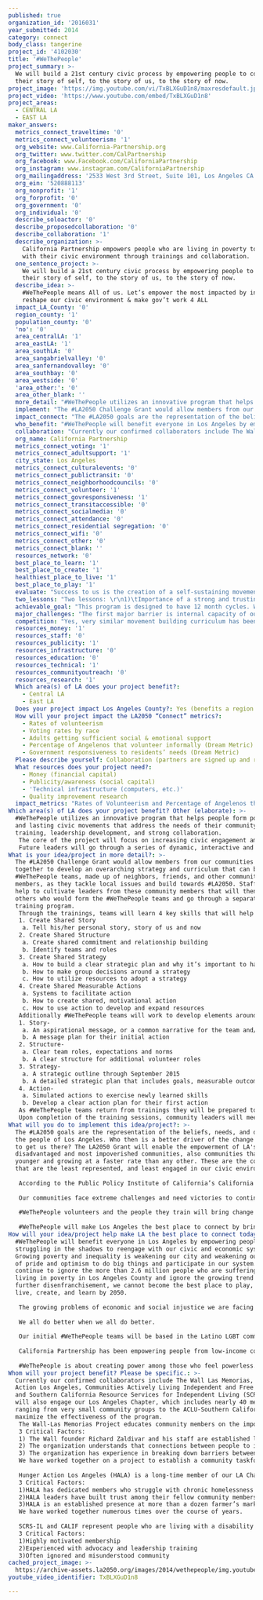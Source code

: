 ```yaml
---
published: true
organization_id: '2016031'
year_submitted: 2014
category: connect
body_class: tangerine
project_id: '4102030'
title: '#WeThePeople'
project_summary: >-
  We will build a 21st century civic process by empowering people to connect
  their story of self, to the story of us, to the story of now.
project_image: 'https://img.youtube.com/vi/TxBLXGuD1n8/maxresdefault.jpg'
project_video: 'https://www.youtube.com/embed/TxBLXGuD1n8'
project_areas:
  - CENTRAL LA
  - EAST LA
maker_answers:
  metrics_connect_traveltime: '0'
  metrics_connect_volunteerism: '1'
  org_website: www.California-Partnership.org
  org_twitter: www.twitter.com/CalPartnership
  org_facebook: www.Facebook.com/CaliforniaPartnership
  org_instagram: www.instagram.com/CaliforniaPartnership
  org_mailingaddress: '2533 West 3rd Street, Suite 101, Los Angeles CA 90057'
  org_ein: '520888113'
  org_nonprofit: '1'
  org_forprofit: '0'
  org_government: '0'
  org_individual: '0'
  describe_soloactor: '0'
  describe_proposedcollaboration: '0'
  describe_collaboration: '1'
  describe_organization: >-
    California Partnership empowers people who are living in poverty to engage
    with their civic environment through trainings and collaboration.
  one_sentence_project: >-
    We will build a 21st century civic process by empowering people to connect
    their story of self, to the story of us, to the story of now.
  describe_idea: >-
    #WeThePeople means All of us. Let’s empower the most impacted by injustice 2
    reshape our civic environment & make gov’t work 4 ALL
  impact_LA_County: '0'
  region_county: '1'
  population_county: '0'
  'no': '0'
  area_centralLA: '1'
  area_eastLA: '1'
  area_southLA: '0'
  area_sangabrielvalley: '0'
  area_sanfernandovalley: '0'
  area_southbay: '0'
  area_westside: '0'
  'area_other:': '0'
  area_other_blank: ''
  more_detail: "#WeThePeople utilizes an innovative program that helps people form powerful and lasting civic movements that address the needs of their community through training, leadership development, and strong collaboration. \r\nThe core of the project will focus on increasing civic engagement among the County’s most disenfranchised, disadvantaged, &  discriminated communities to empower them to interact with, and change their civic, business, and cultural systems and improve the policies and programs that most impact their lives.\r\nFuture leaders will go through a series of dynamic, interactive and life changing trainings and receive support and resources they can use to engage their communities and form #WeThePeople teams to build towards our #LA2050."
  implement: "The #LA2050 Challenge Grant would allow members from our communities to work together to develop an overarching strategy and curriculum that can be used by #WeThePeople teams, made up of neighbors, friends, and other community members, as they tackle local issues and build towards #LA2050. Staff will help to cultivate leaders from these community members that will then recruit others who would form the #WeThePeople teams and go through a separate training program.  \r\nThrough the trainings, teams will learn 4 key skills that will help them develop and carry out their community engagement strategies: \r\n1. Create Shared Story\r\n  a. Tell his/her personal story, story of us and now\r\n2. Create Shared Structure\r\n  a. Create shared commitment and relationship building\r\n  b. Identify teams and roles \r\n3. Create Shared Strategy\r\n  a. How to build a clear strategic plan and why it’s important to have one\r\n  b. How to make group decisions around a strategy\r\n  c. How to utilize resources to adopt a strategy\r\n4. Create Shared Measurable Actions\r\n  a. Systems to facilitate action\r\n  b. How to create shared, motivational action\r\n  c. How to use action to develop and expand resources\r\nAdditionally #WeThePeople teams will work to develop elements around each of the 4 key skills, including:\r\n1. Story-\r\n   a. An aspirational message, or a common narrative for the team and/or campaign\r\n   b. A message plan for their initial action\r\n2. Structure- \r\n   a. Clear team roles, expectations and norms\r\n   b. A clear structure for additional volunteer roles\r\n3. Strategy-\r\n   a. A strategic outline through September 2015\r\n   b. A detailed strategic plan that includes goals, measurable outcomes, and activities\r\n4. Action-\r\n   a. Simulated actions to exercise newly learned skills\r\n   b. Develop a clear action plan for their first action\r\nAs #WeThePeople teams return from trainings they will be prepared to implement their first action and motivate their communities to re-engage with their civic environment and demand that their voices be heard. \r\nUpon completion of the training sessions, community leaders will meet regularly with their teams and each other to ensure progress and learning is continuous.  A system of team reviews and strategy evaluations will be implemented that allows community leaders and teams to constantly address issues that arise and get the assistance and resources they need to successfully accomplish their goals of building a more connected LA2050"
  impact_connect: "The #LA2050 goals are the representation of the beliefs, needs, and desires of the people of Los Angeles. Who then is a better driver of the change we need to get us there? The LA2050 Grant will enable the empowerment of LA's most disadvantaged and most impoverished communities, also communities that are younger and growing at a faster rate than any other. These are the communities that are the least represented, and least engaged in our civic environment.\r\n\r\nAccording to the Public Policy Institute of California’s California Poverty Measure, 26.9% of Los Angeles County residents are living in poverty and studies show that kids that grow up in poverty are more likely to live in poverty as an adult. If we don’t break this cycle of inequality and poverty now, Los Angeles cannot and will not be the best place to play, connect, live, create, and learn in 2050. We must break the cycle of poverty that is gripping our future NOW by empowering and inspiring those who are most disenfranchised and apathetic.  \r\n\r\nOur communities face extreme challenges and need victories to continue the momentum for greater systemic changes. The implementation of #WeThePeople will result in a network of new leaders who already understand from personal experience the challenges poverty presents to communities.    They will be equipped with skills and will have opportunities to connect with others facing similar struggles.  By strengthening their own leadership and a network of these communities, we will cultivate change makers and build greater civic awareness in our communities. \r\n\r\n#WeThePeople volunteers and the people they train will bring change to our city and to our systems that have been slow to respond to the changing face of LA. Our Leaders and the #WeThePeople teams will create a self-replicating system of empowerment that will cut through the enormous apathy and disillusionment and will instead inspire communities to get involved, identify and solve problems that matter to them, and create an engine that will power LA to 2050. \r\n\r\n#WeThePeople will make Los Angeles the best place to connect by bringing people from different paths of life that are all facing similar challenges together and empowering them with the tools and skills they need to make change."
  who_benefit: "#WeThePeople will benefit everyone in Los Angeles by empowering people who are struggling in the shadows to reengage with our civic and economic systems. Growing poverty and inequality is weakening our city and weakening our sense of pride and optimism to do big things and participate in our system. If we continue to ignore the more than 2.6 million people who are suffering by living in poverty in Los Angeles County and ignore the growing trend of further disenfranchisement, we cannot become the best place to play, connect, live, create, and learn by 2050.\r\n\r\nThe growing problems of economic and social injustice we are facing reach beyond income levels, geographic boundaries, or racial lines. For many, it is easy to ignore the growing poverty crisis, but it doesn’t make the crisis less real. It doesn’t stop eroding our civic systems and threatening our future. The best way to build the momentum needed to tackle this problem is by building connections across demographics, both social and economic. This will create opportunities for new ideas to flourish and it will force everyone to confront the issues that are putting all of our hopes of a prosperous future at risk. \r\n\r\nWe all do better when we all do better.  \r\n\r\nOur initial #WeThePeople teams will be based in the Latino LGBT community, the Hunger and Homeless community, immigrants, and in communities of people who are living with a disability. The #WeThePeople teams will utilize the Story of Self, Us, and Now, to build connections between, and inspire our friends, neighbors, and the community of Los Angeles to build a movement for our LA2050.\r\n\r\nCalifornia Partnership has been empowering people from low-income communities for nearly a decade to engage with their civic environment. Our members are community based organizations representing people from low-income communities who seek progressive change and seek the strategic tools and partners to get it done. Through our collaborative, coalition based structure we have been able to build understanding across a diverse range of people from low-income communities and we are able to connect the diverse range of issues affecting them to a common struggle and create a movement. \r\n\r\n#WeThePeople is about creating power among those who feel powerless. When people have the support, the information and the tools they need to engage they can turn an “I” into “We,” and “Me” into “Us.” This creates a more connected LA."
  collaboration: "Currently our confirmed collaborators include The Wall Las Memorias, Hunger Action Los Angeles, Communities Actively Living Independent and Free (CALIF) and Southern California Resource Services for Independent Living (SCRS-IL.) We will also engage our Los Angeles Chapter, which includes nearly 40 members ranging from very small community groups to the ACLU-Southern California, to maximize the effectiveness of the program. \r\nThe Wall-Las Memorias Project educates community members on the importance of HIV/AIDS, substance abuse prevention and community building in the LGBT community. \r\n3 Critical Factors:\r\n1) The Wall founder Richard Zaldivar and his staff are established leaders in the community of some of the most impoverished and hardest to reach populations in LA\r\n2) The organization understands that connections between people to increase awareness and understanding are important catalysts for change. \r\n3) The organization has experience in breaking down barriers between communities, and holding cultural events that help deepen our sense of community.\r\nWe have worked together on a project to establish a community taskforce that meets with the Department of Health Services in Los Angeles County. The taskforce has trained community leaders to speak to government officials, to plan actions, and to speak and share stories with media and others. \r\n\r\nHunger Action Los Angeles (HALA) is a long-time member of our LA Chapter. HALA works to end hunger through advocacy and organizing and is confirmed for this project.\r\n3 Critical Factors:\r\n1)HALA has dedicated members who struggle with chronic homelessness and hunger. These dedicated core members have become leaders despite the great challenges they face. \r\n2)HALA leaders have built trust among their fellow community members and they are highly aware of issues and policies that work and do not work. \r\n3)HALA is an established presence at more than a dozen farmer’s markets where they operate a program called Market Match. This is an important access point to an expanded community and a great opportunity for a #WeThePeople team to work with. \r\nWe have worked together numerous times over the course of years. \r\n\r\nSCRS-IL and CALIF represent people who are living with a disability and are longtime members of California Partnership and they are confirmed for this project.\r\n3 Critical Factors:\r\n1)Highly motivated membership\r\n2)Experienced with advocacy and leadership training\r\n3)Often ignored and misunderstood community"
  org_name: California Partnership
  metrics_connect_voting: '1'
  metrics_connect_adultsupport: '1'
  city_state: Los Angeles
  metrics_connect_culturalevents: '0'
  metrics_connect_publictransit: '0'
  metrics_connect_neighborhoodcouncils: '0'
  metrics_connect_volunteer: '1'
  metrics_connect_govresponsiveness: '1'
  metrics_connect_transitaccessible: '0'
  metrics_connect_socialmedia: '0'
  metrics_connect_attendance: '0'
  metrics_connect_residential segregation: '0'
  metrics_connect_wifi: '0'
  metrics_connect_other: '0'
  metrics_connect_blank: ''
  resources_network: '0'
  best_place_to_learn: '1'
  best_place_to_create: '1'
  healthiest_place_to_live: '1'
  best_place_to_play: '1'
  evaluate: "Success to us is the creation of a self-sustaining movement that is “by the people, for the people.” We will measure our success by evaluating the following. \r\n1—Number of Volunteer Leaders Recruited and Trained- the ability of our teams and our leaders to connect with their community and connect them to building a better LA can be estimated by the number of volunteers they are able to recruit and the percentage they are able to train. \r\n2 – Measuring Increased Capacity – by conducting a pre and post survey for training participants, we will be able to measure a person’s understanding of the curriculum used.  We will also evaluate capacity growth by examining the areas in which a leader grows more confident (e.g., networking with other leaders and organizations, speaking at events, cultivating others to become leaders, etc.). \r\n3— Volunteer led Activities and Retention- ultimately the empowerment of individuals in service to the community is our ultimate goal, we can measure the effectiveness of the #WeThePeople teams by how long volunteers are committed to their cause/campaign and how often they participate.\r\n\r\nIn addition to these metrics, each team will come up with their own metrics with the support and guidance of staff.  These metrics will help teams celebrate progress and accomplishments while identifying areas where greater support is needed.   These metrics will be defined by the teams during their training and initial planning sessions.\r\n"
  two_lessons: "Two lessons: \r\n1)\tImportance of a strong and trusting collaboration that leverages resources\r\n2)\tCreating a movement with a core consisting of the people most impacted by cultivating leadership and connecting them each other and the movement. \r\nWe have worked for nearly ten years building collaborative groups that work in LA and across the state to empower people to take action and protect and expand the safety net services they rely on. We have learned that collaboration and connection between diverse groups of people is important in building a strong and sustainable movement. We also bring together large and small organizations to maximize the impact of both, the large orgs bring resources and experience, and the small bring direct connections to the issues, the community, and the people most directly affected by changes in policy and systems. \r\n\r\nCalifornia Partnership’s relationship to the Center for Community Change which field tested this people powered program after its development by Professor Marshall Ganz and the New Organizing Institute allows us access to experience, case studies, and proven models. We are currently planning a small pilot of the #WeThePeople program in the Bay Area and in Los Angeles for late summer and early fall which will allow us to refine the model for Los Angeles and deploy it during the 12 months of the LA2050 grant.\r\n\r\nIn previous years we, and many other organizations have engaged in traditional civic engagement projects that focus on creating awareness through press events, making phone calls, and knocking on doors in the weeks leading up to elections. However, this alone is not enough to increase turnout and civic engagement.   Several factors have caused recent lower turn rates among our communities.  People can become more apathetic and disengaged from civic life with continued disillusionment and distrust in our system. We know it is time to invest more resources in innovative and holistic approaches, using strategies where information is delivered by trusted messengers, other members from the same communities.  "
  achievable_goal: "This program is designed to have 12 month cycles. We have no doubt that this is an achievable goal. We are already planning the implementation of a shortened pilot program, and we will be guided by the experience of our founding organization and will tailor a curriculum for LA based-communities to ensure a smooth implementation. \r\n\r\nAgreements with key partners previously mentioned have been made and the initial planning and strategy will occur in the first two months of this program. During this initial phase we will also identify and recruit our first team members.\r\n\r\nIn month three we will hold our initial training program that lays the foundation for their success and allows the teams to shape their initial action plans. After these trainings we will identify and plan trainings to ensure that the teams and leaders have the capacity, skillset, and tools to execute their plans. Training and evaluation will continue to occur throughout the year, and teams will receive strategic resources as they are needed. \r\n\r\nThe #WeThePeople teams will begin recruiting volunteers in month three and they will hold their first action in the 4th month. Actions and engagement with community will continue on different scales throughout the year, and major events or engagements will be timed with significant cultural and civic events. \r\n\r\nFollow up trainings and meetings will continue from months 5 through 12.  Recruitment and actions will occur throughout the program after the initial training is complete in month three.   After the first 12 month cycle, key leaders, team members, and volunteers would be re-engaged to begin a new cycle. They would build on their successes, learn from their setbacks, and take on new roles as their movement grows. This is how we would contribute towards building our LA2050."
  major_challenges: "The first major barrier is internal capacity of our organization and of our key allies. While much of the program is on the shoulders of the volunteer teams, the oversight, guidance, and evaluation, will be shouldered by the staff of our organization(s.) We have worked to mitigate this by engaging organizations that have worked most closely with CAP and are the most eager to embark on this program.  This is a base that wants to increase their capacity or have existing capacity strengthened. This will also be mitigated by the expansion of internal capacity through hiring or collectively dedicating resources to oversee the program. \r\n\r\nA second major barrier comes from working with some of the most disenfranchised and disadvantaged communities. Generations of mistrust and discrimination have made our communities wary and distrustful of government, and the lack of responsiveness has bred deep seated apathy. We will mitigate this by working with organizations and community members who are established and trusted in their communities. Our organizations have made real changes and had real success. This will be further mitigated by the empowerment of volunteers who have had positive experiences with government and come from the community. "
  competition: "Yes, very similar movement building curriculum has been used by our parent organization in the immigration reform fight nationally in various states.  Also, similar organizing movement building models have been used by other partner organizations across the state.  \r\n\r\nHowever, our project is unique in that we will bring together communities and organizations who each focus on different issue areas across a diverse set of demographics.  Our project will create a collaborative that demonstrates the intersections between our diverse communities, our important issues, and our common struggle against injustices. \r\n\r\nThere is incredible power that develops when organizations and communities with different immediate interests come together and discover their common narrative and see that their struggle is shared."
  resources_money: '1'
  resources_staff: '0'
  resources_publicity: '1'
  resources_infrastructure: '0'
  resources_education: '0'
  resources_technical: '1'
  resources_communityoutreach: '0'
  resources_research: '1'
  Which area(s) of LA does your project benefit?:
    - Central LA
    - East LA
  Does your project impact Los Angeles County?: Yes (benefits a region of LA County)
  How will your project impact the LA2050 “Connect” metrics?:
    - Rates of volunteerism
    - Voting rates by race
    - Adults getting sufficient social & emotional support
    - Percentage of Angelenos that volunteer informally (Dream Metric)
    - Government responsiveness to residents’ needs (Dream Metric)
  Please describe yourself: Collaboration (partners are signed up and ready to hit the ground running!)
  What resources does your project need?:
    - Money (financial capital)
    - Publicity/awareness (social capital)
    - 'Technical infrastructure (computers, etc.)'
    - Quality improvement research
  impact_metrics: "Rates of Volunteerism and Percentage of Angelenos that volunteer informally- This program will be powered by volunteers who receive strategic support. Key leaders will recruit teams of volunteers who will receive leadership and organizing training. Those volunteers will be the power behind the program. The teams of volunteers will interact and communicate with their communities and others about their mission and the goals of LA2050, and with strategic support they will enable and recruit others who will volunteers to plan and implement activities; actions, press events, community forums, etc. \r\nThis program is to create a movement to build a better Los Angeles through inspiring people to come together to make a difference. As people breakthrough the apathy that has brought volunteerism and voting levels to an all-time low their enthusiasm and optimism will spread. \r\n\r\nVoting Rates by Race-This program is going to be focused in communities that are least represented, most discriminated against, and most disenfranchised. Most of these communities are communities of color. Part of the program design is to register voters at events, get pledges of people to vote, and to establish a network of accountability to the community to go out and vote. \r\n\r\nAdults getting sufficient social and emotional support- This program will create teams of people who face similar struggles and would give them the tools build a broader base of leaders and volunteers whose commitment to a campaign or cause is made or renewed. Leaders and their teams become support systems unto themselves, this connection will inspire others while building a strong foundation for a people’s movement.  This metric would also be affected as a by-product of the empowerment of people in the community with the skills to create support structures, to demand access to services, and the skills to connect with each other.  \r\n\r\nGovernment Responsiveness to Residents’ needs- This program will ensure that government is responsive to the needs of residents. By empowering people with the tools and skills to engage with our civic environment they will make their voices and needs heard through activities, meetings with decision makers and increasing awareness of the issues among the general public through traditional and social media.  These strategies have been used by California Partnership over the years and have helped to increase the level of our government’s accountability at the state level.  "
Which area(s) of LA does your project benefit? Other (elaborate): >-
  #WeThePeople utilizes an innovative program that helps people form powerful
  and lasting civic movements that address the needs of their community through
  training, leadership development, and strong collaboration. 
   The core of the project will focus on increasing civic engagement among the County’s most disenfranchised, disadvantaged, & discriminated communities to empower them to interact with, and change their civic, business, and cultural systems and improve the policies and programs that most impact their lives.
   Future leaders will go through a series of dynamic, interactive and life changing trainings and receive support and resources they can use to engage their communities and form #WeThePeople teams to build towards our #LA2050.
What is your idea/project in more detail?: >-
  The #LA2050 Challenge Grant would allow members from our communities to work
  together to develop an overarching strategy and curriculum that can be used by
  #WeThePeople teams, made up of neighbors, friends, and other community
  members, as they tackle local issues and build towards #LA2050. Staff will
  help to cultivate leaders from these community members that will then recruit
  others who would form the #WeThePeople teams and go through a separate
  training program. 
   Through the trainings, teams will learn 4 key skills that will help them develop and carry out their community engagement strategies: 
   1. Create Shared Story
    a. Tell his/her personal story, story of us and now
   2. Create Shared Structure
    a. Create shared commitment and relationship building
    b. Identify teams and roles 
   3. Create Shared Strategy
    a. How to build a clear strategic plan and why it’s important to have one
    b. How to make group decisions around a strategy
    c. How to utilize resources to adopt a strategy
   4. Create Shared Measurable Actions
    a. Systems to facilitate action
    b. How to create shared, motivational action
    c. How to use action to develop and expand resources
   Additionally #WeThePeople teams will work to develop elements around each of the 4 key skills, including:
   1. Story-
    a. An aspirational message, or a common narrative for the team and/or campaign
    b. A message plan for their initial action
   2. Structure- 
    a. Clear team roles, expectations and norms
    b. A clear structure for additional volunteer roles
   3. Strategy-
    a. A strategic outline through September 2015
    b. A detailed strategic plan that includes goals, measurable outcomes, and activities
   4. Action-
    a. Simulated actions to exercise newly learned skills
    b. Develop a clear action plan for their first action
   As #WeThePeople teams return from trainings they will be prepared to implement their first action and motivate their communities to re-engage with their civic environment and demand that their voices be heard. 
   Upon completion of the training sessions, community leaders will meet regularly with their teams and each other to ensure progress and learning is continuous. A system of team reviews and strategy evaluations will be implemented that allows community leaders and teams to constantly address issues that arise and get the assistance and resources they need to successfully accomplish their goals of building a more connected LA2050
What will you do to implement this idea/project?: >-
  The #LA2050 goals are the representation of the beliefs, needs, and desires of
  the people of Los Angeles. Who then is a better driver of the change we need
  to get us there? The LA2050 Grant will enable the empowerment of LA's most
  disadvantaged and most impoverished communities, also communities that are
  younger and growing at a faster rate than any other. These are the communities
  that are the least represented, and least engaged in our civic environment.
   
   According to the Public Policy Institute of California’s California Poverty Measure, 26.9% of Los Angeles County residents are living in poverty and studies show that kids that grow up in poverty are more likely to live in poverty as an adult. If we don’t break this cycle of inequality and poverty now, Los Angeles cannot and will not be the best place to play, connect, live, create, and learn in 2050. We must break the cycle of poverty that is gripping our future NOW by empowering and inspiring those who are most disenfranchised and apathetic. 
   
   Our communities face extreme challenges and need victories to continue the momentum for greater systemic changes. The implementation of #WeThePeople will result in a network of new leaders who already understand from personal experience the challenges poverty presents to communities. They will be equipped with skills and will have opportunities to connect with others facing similar struggles. By strengthening their own leadership and a network of these communities, we will cultivate change makers and build greater civic awareness in our communities. 
   
   #WeThePeople volunteers and the people they train will bring change to our city and to our systems that have been slow to respond to the changing face of LA. Our Leaders and the #WeThePeople teams will create a self-replicating system of empowerment that will cut through the enormous apathy and disillusionment and will instead inspire communities to get involved, identify and solve problems that matter to them, and create an engine that will power LA to 2050. 
   
   #WeThePeople will make Los Angeles the best place to connect by bringing people from different paths of life that are all facing similar challenges together and empowering them with the tools and skills they need to make change.
How will your idea/project help make LA the best place to connect today? In LA2050?: >-
  #WeThePeople will benefit everyone in Los Angeles by empowering people who are
  struggling in the shadows to reengage with our civic and economic systems.
  Growing poverty and inequality is weakening our city and weakening our sense
  of pride and optimism to do big things and participate in our system. If we
  continue to ignore the more than 2.6 million people who are suffering by
  living in poverty in Los Angeles County and ignore the growing trend of
  further disenfranchisement, we cannot become the best place to play, connect,
  live, create, and learn by 2050.
   
   The growing problems of economic and social injustice we are facing reach beyond income levels, geographic boundaries, or racial lines. For many, it is easy to ignore the growing poverty crisis, but it doesn’t make the crisis less real. It doesn’t stop eroding our civic systems and threatening our future. The best way to build the momentum needed to tackle this problem is by building connections across demographics, both social and economic. This will create opportunities for new ideas to flourish and it will force everyone to confront the issues that are putting all of our hopes of a prosperous future at risk. 
   
   We all do better when we all do better. 
   
   Our initial #WeThePeople teams will be based in the Latino LGBT community, the Hunger and Homeless community, immigrants, and in communities of people who are living with a disability. The #WeThePeople teams will utilize the Story of Self, Us, and Now, to build connections between, and inspire our friends, neighbors, and the community of Los Angeles to build a movement for our LA2050.
   
   California Partnership has been empowering people from low-income communities for nearly a decade to engage with their civic environment. Our members are community based organizations representing people from low-income communities who seek progressive change and seek the strategic tools and partners to get it done. Through our collaborative, coalition based structure we have been able to build understanding across a diverse range of people from low-income communities and we are able to connect the diverse range of issues affecting them to a common struggle and create a movement. 
   
   #WeThePeople is about creating power among those who feel powerless. When people have the support, the information and the tools they need to engage they can turn an “I” into “We,” and “Me” into “Us.” This creates a more connected LA.
Whom will your project benefit? Please be specific.: >-
  Currently our confirmed collaborators include The Wall Las Memorias, Hunger
  Action Los Angeles, Communities Actively Living Independent and Free (CALIF)
  and Southern California Resource Services for Independent Living (SCRS-IL.) We
  will also engage our Los Angeles Chapter, which includes nearly 40 members
  ranging from very small community groups to the ACLU-Southern California, to
  maximize the effectiveness of the program. 
   The Wall-Las Memorias Project educates community members on the importance of HIV/AIDS, substance abuse prevention and community building in the LGBT community. 
   3 Critical Factors:
   1) The Wall founder Richard Zaldivar and his staff are established leaders in the community of some of the most impoverished and hardest to reach populations in LA
   2) The organization understands that connections between people to increase awareness and understanding are important catalysts for change. 
   3) The organization has experience in breaking down barriers between communities, and holding cultural events that help deepen our sense of community.
   We have worked together on a project to establish a community taskforce that meets with the Department of Health Services in Los Angeles County. The taskforce has trained community leaders to speak to government officials, to plan actions, and to speak and share stories with media and others. 
   
   Hunger Action Los Angeles (HALA) is a long-time member of our LA Chapter. HALA works to end hunger through advocacy and organizing and is confirmed for this project.
   3 Critical Factors:
   1)HALA has dedicated members who struggle with chronic homelessness and hunger. These dedicated core members have become leaders despite the great challenges they face. 
   2)HALA leaders have built trust among their fellow community members and they are highly aware of issues and policies that work and do not work. 
   3)HALA is an established presence at more than a dozen farmer’s markets where they operate a program called Market Match. This is an important access point to an expanded community and a great opportunity for a #WeThePeople team to work with. 
   We have worked together numerous times over the course of years. 
   
   SCRS-IL and CALIF represent people who are living with a disability and are longtime members of California Partnership and they are confirmed for this project.
   3 Critical Factors:
   1)Highly motivated membership
   2)Experienced with advocacy and leadership training
   3)Often ignored and misunderstood community
cached_project_image: >-
  https://archive-assets.la2050.org/images/2014/wethepeople/img.youtube.com/vi/TxBLXGuD1n8/maxresdefault.jpg
youtube_video_identifier: TxBLXGuD1n8

---
```

